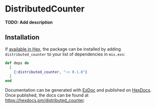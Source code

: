 # DistributedCounter

**TODO: Add description**

## Installation

If [available in Hex](https://hex.pm/docs/publish), the package can be installed
by adding `distributed_counter` to your list of dependencies in `mix.exs`:

```elixir
def deps do
  [
    {:distributed_counter, "~> 0.1.0"}
  ]
end
```

Documentation can be generated with [ExDoc](https://github.com/elixir-lang/ex_doc)
and published on [HexDocs](https://hexdocs.pm). Once published, the docs can
be found at <https://hexdocs.pm/distributed_counter>.

